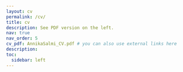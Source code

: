```yaml
---
layout: cv
permalink: /cv/
title: cv
description: See PDF version on the left.
nav: true
nav_order: 5
cv_pdf: AnnikaSalmi_CV.pdf # you can also use external links here
description: 
toc:
  sidebar: left
---
```

